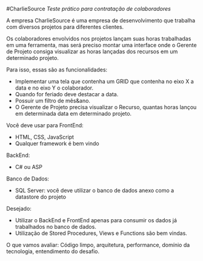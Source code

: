 #CharlieSource
*Teste prático para contratação de colaboradores*  


A empresa CharlieSource é uma empresa de desenvolvimento que trabalha com diversos projetos para diferentes clientes.  

Os colaboradores envolvidos nos projetos lançam suas horas trabalhadas em uma ferramenta, mas será preciso montar uma interface onde o Gerente de Projeto consiga visualizar as horas lançadas dos recursos em um determinado projeto.  

Para isso, essas são as funcionalidades:
- Implementar uma tela que contenha um GRID que contenha no eixo X a data e no eixo Y o colaborador.
- Quando for feriado deve destacar a data.
- Possuir um filtro de mês&ano.
- O Gerente de Projeto precisa visualizar o Recurso, quantas horas lançou em determinada data em determinado projeto.

Você deve usar para FrontEnd:
- HTML, CSS, JavaScript
- Qualquer framework é bem vindo

BackEnd:
- C# ou ASP

Banco de Dados:
- SQL Server: você deve utilizar o banco de dados anexo como a datastore do projeto

Desejado:
- Utilizar o BackEnd e FrontEnd apenas para consumir os dados já trabalhados no banco de dados.
- Utilização de Stored Procedures, Views e Functions são bem vindas.

O que vamos avaliar: Código limpo, arquitetura, performance, domínio da tecnologia, entendimento do desafio.
